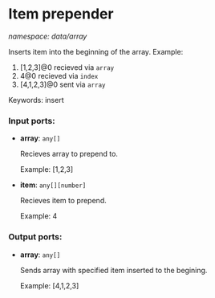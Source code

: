 # Item prepender

_namespace: data/array_

Inserts item into the beginning of the  array.
Example: 
1. [1,2,3]@0 recieved via `array` 
2.  4@0 recieved via `index` 
3. [4,1,2,3]@0 sent via `array`



Keywords: insert

### Input ports:

* __array__: ` any[] `

    Recieves array to prepend to.
    
    Example:
    [1,2,3]


* __item__: ` any[][number] `

    Recieves item to prepend.
    
    Example:
    4

### Output ports:

* __array__: ` any[] `

    Sends array with specified item inserted to the begining.
    
    Example:
    [4,1,2,3]

